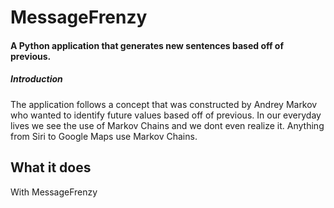 # MessageFrenzy

#### A Python application that generates new sentences based off of previous.

##### Introduction
The application follows a concept that was constructed by Andrey Markov who wanted to identify future values based off of previous. In our everyday lives we see the use of Markov Chains and we dont even realize it. Anything from Siri to Google Maps use Markov Chains. 

## What it does
With MessageFrenzy
